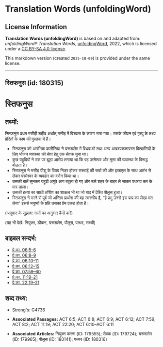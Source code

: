 # Translation Words (unfoldingWord)

## License Information

**Translation Words (unfoldingWord)** is based on and adapted from: _unfoldingWord® Translation Words_, [unfoldingWord](https://unfoldingword.org/utw), 2022, which is licensed under a [CC BY-SA 4.0 license](https://creativecommons.org/licenses/by-sa/4.0/legalcode.en).

This markdown version (created `2025-10-09`) is provided under the same license.



--------------------------------

## स्तिफनुस (id: 180315)

स्तिफनुस
========

तथ्यों:
-------

स्तिफनुस प्रथम मसीही शहीद अर्थात् मसीह में विश्वास के कारण मारा गया। उसके जीवन एवं मृत्यु के तथ्य प्रेरितों के काम की पुस्तक में हैं।

* स्तिफनुस को आरंभिक कलीसिया ने यरूशलेम में विधवाओं तथा अन्य आवश्यकताग्रस्त विश्वासियों के लिए भोजन व्यवस्था की सेवा हेतु एक सेवक चुना था।
* कुछ यहूदियों ने उस पर झूठा आरोप लगाया था कि वह परमेश्वर और मूसा की व्यवस्था के विरूद्ध बोलता है।
* स्तिफनुस ने मसीह यीशु के विषय निडर होकर सच्चाई की चर्चा की और इस्राएल के साथ आरंभ से लेकर परमेश्वर के व्यवहार का वर्णन किया था।
* उसकी बातें सुनकर यहूदी अगुवे आग बबूला हो गए और उसे शहर के बाहर ले जाकर पथराव कर के मार डाला।
* उसकी हत्या का साक्षी तर्शिश का शाऊल भी था जो बाद में प्रेरित पौलुस हुआ।
* स्तिफनुस ने मरने से पूर्व जो अन्तिम प्रार्थना की वह स्मरणीय है, “हे प्रभु उनसे इस पाप का लेखा मत लेना” इससे मनुष्यों के प्रति उसका प्रेम प्रकट होता है।

(अनुवाद के सुझाव: नामों का अनुवाद कैसे करें)

(यह भी देखें: नियुक्त, डीकन, यरूशलेम, पौलुस, पत्थर, सच्ची)

बाइबल सन्दर्भ:
--------------

* [प्रे.का. 06:5–6](https://ref.ly/Acts6:5-Acts6:6)
* [प्रे.का. 06:8–9](https://ref.ly/Acts6:8-Acts6:9)
* [प्रे.का. 06:10–11](https://ref.ly/Acts6:10-Acts6:11)
* [प्रे.का. 06:12–15](https://ref.ly/Acts6:12-Acts6:15)
* [प्रे.का. 07:59–60](https://ref.ly/Acts7:59-Acts7:60)
* [प्रे.का. 11:19–21](https://ref.ly/Acts11:19-Acts11:21)
* [प्रे.का. 22:19–21](https://ref.ly/Acts22:19-Acts22:21)

शब्द तथ्य:
----------

* Strong's: G4736

* **Associated Passages:** ACT 6:5; ACT 6:8; ACT 6:9; ACT 6:12; ACT 7:59; ACT 8:2; ACT 11:19; ACT 22:20; ACT 6:10–ACT 6:11
* **Associated Articles:** नियुक्त करना (ID: 179555); सेवक (ID: 179724); यरूशलेम (ID: 179965); पौलुस (ID: 180141); पत्थर (ID: 180316)

